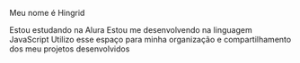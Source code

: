 Meu nome é Hingrid

Estou estudando na Alura
Estou me desenvolvendo na linguagem JavaScript
Utilizo esse espaço para minha organização e compartilhamento dos meu projetos desenvolvidos
